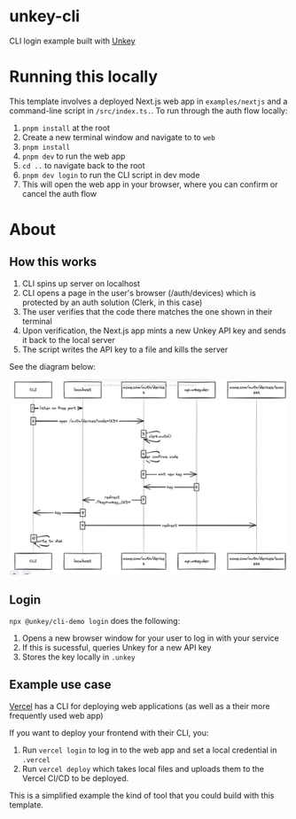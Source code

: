 # unkey-cli

CLI login example built with [Unkey](https://unkey.dev/)

# Running this locally

This template involves a deployed Next.js web app in `examples/nextjs` and a command-line script in `/src/index.ts.`. To run through the auth flow locally:

1. `pnpm install` at the root
2.  Create a new terminal window and navigate to to `web`
3. `pnpm install`
4. `pnpm dev` to run the web app
5. `cd ..` to navigate back to the root
2. `pnpm dev login` to run the CLI script in dev mode
3. This will open the web app in your browser, where you can confirm or cancel the auth flow

# About

## How this works

1. CLI spins up server on localhost
2. CLI opens a page in the user's browser (/auth/devices) which is protected by an auth solution (Clerk, in this case)
3. The user verifies that the code there matches the one shown in their terminal
4. Upon verification, the Next.js app mints a new Unkey API key and sends it back to the local server
5. The script writes the API key to a file and kills the server

See the diagram below:

![diagram](https://raw.githubusercontent.com/domeccleston/unkey-cli/main/design.png)

## Login

`npx @unkey/cli-demo login` does the following:

1. Opens a new browser window for your user to log in with your service
2. If this is sucessful, queries Unkey for a new API key
3. Stores the key locally in `.unkey`

## Example use case

[Vercel](https://vercel.com) has a CLI for deploying web applications (as well as a their more frequently used web app)

If you want to deploy your frontend with their CLI, you:

1. Run `vercel login` to log in to the web app and set a local credential in `.vercel`
2. Run `vercel deploy` which takes local files and uploads them to the Vercel CI/CD to be deployed.

This is a simplified example the kind of tool that you could build with this template.
